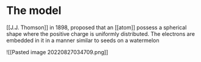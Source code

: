 # The model
[[J.J. Thomson]] in 1898, proposed that an [[atom]] possess a spherical shape where the positive charge is uniformly distributed. The electrons are embedded in it in a manner similar to seeds on a watermelon

![[Pasted image 20220827034709.png]]